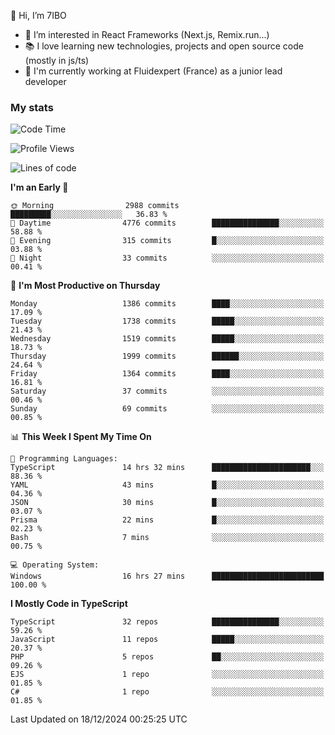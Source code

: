 👋 Hi, I’m 7IBO

- 👀 I’m interested in React Frameworks (Next.js, Remix.run...)
- 📚 I love learning new technologies, projects and open source code (mostly in js/ts)
- 💼 I'm currently working at Fluidexpert (France) as a junior lead developer

### My stats
<!--START_SECTION:waka-->
![Code Time](http://img.shields.io/badge/Code%20Time-892%20hrs%2037%20mins-blue)

![Profile Views](http://img.shields.io/badge/Profile%20Views-0-blue)

![Lines of code](https://img.shields.io/badge/From%20Hello%20World%20I%27ve%20Written-8.4%20million%20lines%20of%20code-blue)

**I'm an Early 🐤** 

```text
🌞 Morning                2988 commits        █████████░░░░░░░░░░░░░░░░   36.83 % 
🌆 Daytime                4776 commits        ███████████████░░░░░░░░░░   58.88 % 
🌃 Evening                315 commits         █░░░░░░░░░░░░░░░░░░░░░░░░   03.88 % 
🌙 Night                  33 commits          ░░░░░░░░░░░░░░░░░░░░░░░░░   00.41 % 
```
📅 **I'm Most Productive on Thursday** 

```text
Monday                   1386 commits        ████░░░░░░░░░░░░░░░░░░░░░   17.09 % 
Tuesday                  1738 commits        █████░░░░░░░░░░░░░░░░░░░░   21.43 % 
Wednesday                1519 commits        █████░░░░░░░░░░░░░░░░░░░░   18.73 % 
Thursday                 1999 commits        ██████░░░░░░░░░░░░░░░░░░░   24.64 % 
Friday                   1364 commits        ████░░░░░░░░░░░░░░░░░░░░░   16.81 % 
Saturday                 37 commits          ░░░░░░░░░░░░░░░░░░░░░░░░░   00.46 % 
Sunday                   69 commits          ░░░░░░░░░░░░░░░░░░░░░░░░░   00.85 % 
```


📊 **This Week I Spent My Time On** 

```text
💬 Programming Languages: 
TypeScript               14 hrs 32 mins      ██████████████████████░░░   88.36 % 
YAML                     43 mins             █░░░░░░░░░░░░░░░░░░░░░░░░   04.36 % 
JSON                     30 mins             █░░░░░░░░░░░░░░░░░░░░░░░░   03.07 % 
Prisma                   22 mins             █░░░░░░░░░░░░░░░░░░░░░░░░   02.23 % 
Bash                     7 mins              ░░░░░░░░░░░░░░░░░░░░░░░░░   00.75 % 

💻 Operating System: 
Windows                  16 hrs 27 mins      █████████████████████████   100.00 % 
```

**I Mostly Code in TypeScript** 

```text
TypeScript               32 repos            ███████████████░░░░░░░░░░   59.26 % 
JavaScript               11 repos            █████░░░░░░░░░░░░░░░░░░░░   20.37 % 
PHP                      5 repos             ██░░░░░░░░░░░░░░░░░░░░░░░   09.26 % 
EJS                      1 repo              ░░░░░░░░░░░░░░░░░░░░░░░░░   01.85 % 
C#                       1 repo              ░░░░░░░░░░░░░░░░░░░░░░░░░   01.85 % 
```




 Last Updated on 18/12/2024 00:25:25 UTC
<!--END_SECTION:waka-->
